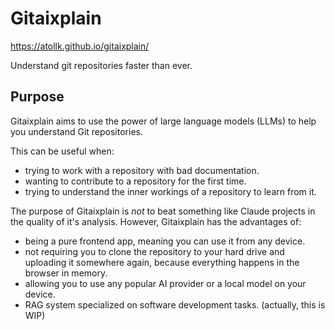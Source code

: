 # Gitaixplain

https://atollk.github.io/gitaixplain/

Understand git repositories faster than ever.

## Purpose

Gitaixplain aims to use the power of large language models (LLMs) to help you understand Git repositories.

This can be useful when:

- trying to work with a repository with bad documentation.
- wanting to contribute to a repository for the first time.
- trying to understand the inner workings of a repository to learn from it.

The purpose of Gitaixplain is *not* to beat something like Claude projects in the quality of it's analysis.
However, Gitaixplain has the advantages of:

- being a pure frontend app, meaning you can use it from any device.
- not requiring you to clone the repository to your hard drive and uploading it somewhere again, because everything
  happens in the browser in memory.
- allowing you to use any popular AI provider or a local model on your device.
- RAG system specialized on software development tasks. (actually, this is WIP)